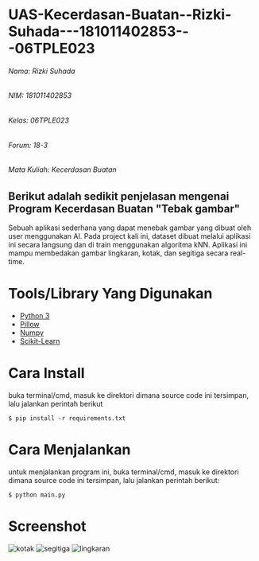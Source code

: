 # UAS-Kecerdasan-Buatan--Rizki-Suhada---181011402853---06TPLE023

###### Nama: Rizki Suhada
###### NIM: 181011402853
###### Kelas: 06TPLE023
###### Forum: 18-3
###### Mata Kuliah: Kecerdasan Buatan

## Berikut adalah sedikit penjelasan mengenai Program Kecerdasan Buatan "Tebak gambar"
Sebuah aplikasi sederhana yang dapat menebak gambar yang dibuat oleh user menggunakan AI. Pada project kali ini, dataset dibuat melalui aplikasi ini secara langsung dan di train menggunakan algoritma kNN. Aplikasi ini mampu membedakan gambar lingkaran, kotak, dan segitiga secara real-time.

# Tools/Library Yang Digunakan
- [Python 3](https://www.python.org/)
- [Pillow](https://python-pillow.org/)
- [Numpy](https://numpy.org/)
- [Scikit-Learn](https://scikit-learn.org/stable/index.html)

# Cara Install
buka terminal/cmd, masuk ke direktori dimana source code ini tersimpan, lalu jalankan perintah berikut
```
$ pip install -r requirements.txt
```

# Cara Menjalankan
untuk menjalankan program ini, buka terminal/cmd, masuk ke direktori dimana source code ini tersimpan, lalu jalankan perintah berikut:
```
$ python main.py
```
# Screenshot
![kotak](https://user-images.githubusercontent.com/85159693/120665140-b6cdd700-c4b5-11eb-841e-e43a7e704ad2.PNG)
![segitiga](https://user-images.githubusercontent.com/85159693/120665310-da911d00-c4b5-11eb-85bd-2d3bc7deeae3.PNG)
![lingkaran](https://user-images.githubusercontent.com/85159693/120665374-e8df3900-c4b5-11eb-9fc2-936652e7a713.PNG)